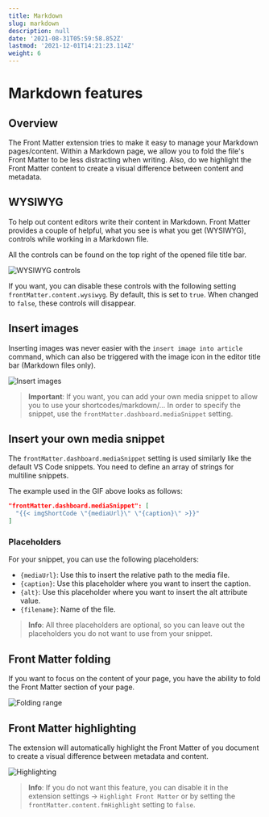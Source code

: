 ```yaml
---
title: Markdown
slug: markdown
description: null
date: '2021-08-31T05:59:58.852Z'
lastmod: '2021-12-01T14:21:23.114Z'
weight: 6
---
```


# Markdown features

## Overview

The Front Matter extension tries to make it easy to manage your Markdown pages/content. Within a Markdown page, we allow you to fold the file's Front Matter to be less distracting when writing. Also, do we highlight the Front Matter content to create a visual difference between content and metadata.

## WYSIWYG

To help out content editors write their content in Markdown. Front Matter provides a couple of helpful, what you see is what you get (WYSIWYG), controls while working in a Markdown file.

All the controls can be found on the top right of the opened file title bar.

![WYSIWYG controls](/releases/v5.7.0/wysiwyg_controls.png)

If you want, you can disable these controls with the following setting `frontMatter.content.wysiwyg`. By default, this is set to `true`. When changed to `false`, these controls will disappear.

## Insert images

Inserting images was never easier with the `insert image into article` command, which can also be triggered with the image icon in the editor title bar (Markdown files only).

![Insert images](/releases/v4_0_0/insert-images.gif)

> **Important**: If you want, you can add your own media snippet to allow you to use your shortcodes/markdown/... In order to specify the snippet, use the `frontMatter.dashboard.mediaSnippet` setting.

## Insert your own media snippet

The `frontMatter.dashboard.mediaSnippet` setting is used similarly like the default VS Code snippets. You need to define an array of strings for multiline snippets.

The example used in the GIF above looks as follows:

```json
"frontMatter.dashboard.mediaSnippet": [
  "{{< imgShortCode \"{mediaUrl}\" \"{caption}\" >}}"
]
```

### Placeholders

For your snippet, you can use the following placeholders:

- `{mediaUrl}`: Use this to insert the relative path to the media file.
- `{caption}`: Use this placeholder where you want to insert the caption.
- `{alt}`: Use this placeholder where you want to insert the alt attribute value.
- `{filename}`: Name of the file.

> **Info**: All three placeholders are optional, so you can leave out the placeholders you do not want to use from your snippet.

## Front Matter folding

If you want to focus on the content of your page, you have the ability to fold the Front Matter section of your page.

![Folding range](/assets/folding.png)

## Front Matter highlighting

The extension will automatically highlight the Front Matter of you document to create a visual difference between metadata and content.

![Highlighting](/assets/fm-highlight.png)

> **Info**: If you do not want this feature, you can disable it in the extension settings -> `Highlight Front Matter` or by setting the `frontMatter.content.fmHighlight` setting to `false`.
